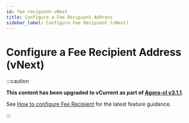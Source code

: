 ```yaml
---
id: fee-recipient-vNext
title: Configure a Fee Recipient Address
sidebar_label: Configure Fee Recipient (vNext)
---
```


# Configure a Fee Recipient Address (vNext)

:::caution

**This content has been upgraded to vCurrent as part of [Agora-cl v3.1.1](https://github.com/zeroone-boa/agora-cl/releases)**.

See [How to configure Fee Recipient](./fee-recipient.md) for the latest feature guidance.

:::
